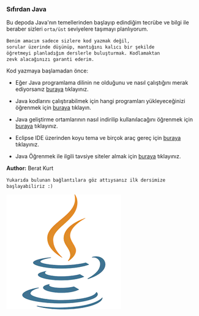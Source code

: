 ### Sıfırdan Java

Bu depoda Java'nın temellerinden başlayıp edindiğim tecrübe ve bilgi ile beraber sizleri `orta/üst` seviyelere taşımayı planlıyorum.

    Benim amacım sadece sizlere kod yazmak değil,
    sorular üzerinde düşünüp, mantığını kalıcı bir şekilde
    öğretmeyi planladığım derslerle buluşturmak. Kodlamaktan 
    zevk alacağınızı garanti ederim.

Kod yazmaya başlamadan önce:

* Eğer Java programlama dilinin ne olduğunu ve nasıl çalıştığını merak 
ediyorsanız [buraya](./texts/Java%20Nedir.md) tıklayınız.

* Java kodlarını çalıştırabilmek için hangi programları yükleyeceğinizi öğrenmek için [buraya](./texts/JDK%20Kurulumu.md) tıklayın.

* Java geliştirme ortamlarının nasıl indirilip kullanılacağını öğrenmek için [buraya](./texts/Java%20IDE.md) tıklayınız.

* Eclipse IDE üzerinden koyu tema ve birçok araç gereç için [buraya](./texts/Eclipse%20Marketplace.md) tıklayınız.

* Java Öğrenmek ile ilgili tavsiye siteler almak için [buraya](./texts/Tavsiye%20Siteler.md) tıklayınız.

**Author:** Berat Kurt

    Yukarıda bulunan bağlantılara göz attıysanız ilk dersimize başlayabiliriz :)

![Java icon](./images/Java%20icon.png)